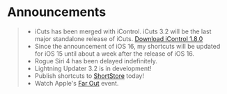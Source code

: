# Announcements

> - iCuts has been merged with iControl. iCuts 3.2 will be the last major standalone release of iCuts. [Download iControl 1.8.0](https://routinehub.co/download/34852/)
> - Since the announcement of iOS 16, my shortcuts will be updated for iOS 15 until about a week after the release of iOS 16.
> - Rogue Siri 4 has been delayed indefinitely.
> - Lightning Updater 3.2 is in development!
> - Publish shortcuts to [ShortStore](https://routinehub.co/download/34331/) today!
> - Watch Apple's [Far Out](https://www.apple.com/apple-events/) event.
